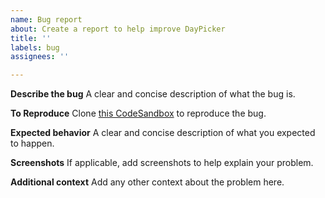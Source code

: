 ```yaml
---
name: Bug report
about: Create a report to help improve DayPicker
title: ''
labels: bug
assignees: ''

---
```


**Describe the bug**
A clear and concise description of what the bug is.

**To Reproduce**
Clone [this CodeSandbox](https://codesandbox.io/s/XDAE3x0W8) to reproduce the bug.

**Expected behavior**
A clear and concise description of what you expected to happen.

**Screenshots**
If applicable, add screenshots to help explain your problem.

**Additional context**
Add any other context about the problem here.
